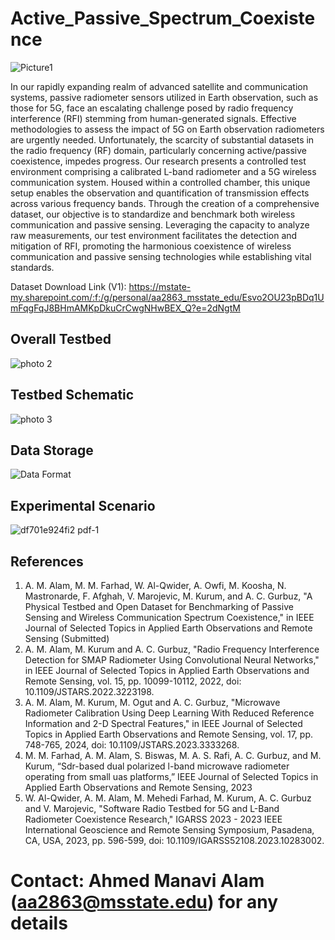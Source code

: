 # Active_Passive_Spectrum_Coexistence
![Picture1](https://github.com/ahmed-manavi/Active_Passive_Spectrum_Coexistence_Testbed_Data/assets/95959590/deb9db6d-f607-4bb9-80ba-aeb7ec957c9f)


In our rapidly expanding realm of advanced satellite and communication systems, passive radiometer sensors utilized in Earth observation, such as those for 5G, face an escalating challenge posed by radio frequency interference (RFI) stemming from human-generated signals. Effective methodologies to assess the impact of 5G on Earth observation radiometers are urgently needed. Unfortunately, the scarcity of substantial datasets in the radio frequency (RF) domain, particularly concerning active/passive coexistence, impedes progress. Our research presents a controlled test environment comprising a calibrated L-band radiometer and a 5G wireless communication system. Housed within a controlled chamber, this unique setup enables the observation and quantification of transmission effects across various frequency bands. Through the creation of a comprehensive dataset, our objective is to standardize and benchmark both wireless communication and passive sensing. Leveraging the capacity to analyze raw measurements, our test environment facilitates the detection and mitigation of RFI, promoting the harmonious coexistence of wireless communication and passive sensing technologies while establishing vital standards.

Dataset Download Link (V1): https://mstate-my.sharepoint.com/:f:/g/personal/aa2863_msstate_edu/Esvo2OU23pBDq1UmFqgFqJ8BHmAMKpDkuCrCwgNHwBEX_Q?e=2dNgtM

## Overall Testbed
![photo 2](https://github.com/ahmed-manavi/Active_Passive_Spectrum_Coexistence_Testbed_Data/assets/95959590/844fbcbc-ffb1-42e4-bf9d-3501a227e55e)

## Testbed Schematic
![photo 3](https://github.com/ahmed-manavi/Active_Passive_Spectrum_Coexistence_Testbed_Data/assets/95959590/65b5c397-ce79-4f4c-9a67-4d89d80c84bd)

## Data Storage
![Data Format](https://github.com/ahmed-manavi/Active_Passive_Spectrum_Coexistence_Testbed_Data/assets/95959590/ed6d8b6f-4fc2-4281-95be-976d9c28fca5)

## Experimental Scenario
![df701e924fi2 pdf-1](https://github.com/ahmed-manavi/Active_Passive_Spectrum_Coexistence_Testbed_Data/assets/95959590/341a1d5f-176a-4da6-819d-39bf7ff6ad9c)

## References
1. A. M. Alam, M. M. Farhad, W. Al-Qwider, A. Owfi, M. Koosha, N. Mastronarde, F. Afghah, V. Marojevic, M. Kurum, and A. C. Gurbuz, "A Physical Testbed and Open Dataset for Benchmarking of Passive Sensing and Wireless Communication Spectrum Coexistence," in IEEE Journal of Selected Topics in Applied Earth Observations and Remote Sensing (Submitted)
2. A. M. Alam, M. Kurum and A. C. Gurbuz, "Radio Frequency Interference Detection for SMAP Radiometer Using Convolutional Neural Networks," in IEEE Journal of Selected Topics in Applied Earth Observations and Remote Sensing, vol. 15, pp. 10099-10112, 2022, doi: 10.1109/JSTARS.2022.3223198.
3. A. M. Alam, M. Kurum, M. Ogut and A. C. Gurbuz, "Microwave Radiometer Calibration Using Deep Learning With Reduced Reference Information and 2-D Spectral Features," in IEEE Journal of Selected Topics in Applied Earth Observations and Remote Sensing, vol. 17, pp. 748-765, 2024, doi: 10.1109/JSTARS.2023.3333268.
4. M. M. Farhad, A. M. Alam, S. Biswas, M. A. S. Rafi, A. C. Gurbuz, and M. Kurum, “Sdr-based dual polarized l-band microwave radiometer operating from small uas platforms,” IEEE Journal of Selected Topics in Applied Earth Observations and Remote Sensing, 2023
5. W. Al-Qwider, A. M. Alam, M. Mehedi Farhad, M. Kurum, A. C. Gurbuz and V. Marojevic, "Software Radio Testbed for 5G and L-Band Radiometer Coexistence Research," IGARSS 2023 - 2023 IEEE International Geoscience and Remote Sensing Symposium, Pasadena, CA, USA, 2023, pp. 596-599, doi: 10.1109/IGARSS52108.2023.10283002.

# Contact: Ahmed Manavi Alam (aa2863@msstate.edu) for any details
